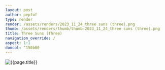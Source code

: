 ```yaml
---
layout: post
author: pepfof
type: render
render: /assets/renders/2023_11_24_three suns (three).png
thumb: /assets/renders/thumb/thumb-2023_11_24_three suns (three).png
title: Three Suns (Three)
navigation_override: /
aspect: 1:1
domcol: ^150b00
---
```


<!--USER BEGIN 1-->

<!--USER END 1-->
<img src = "{{ page.render }}" class="image_main" alt="{{page.title}}">

<!--USER BEGIN 2-->

<!--USER END 2-->

